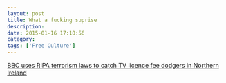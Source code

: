 ```yaml
---
layout: post
title: What a fucking suprise
description:
date: 2015-01-16 17:10:56
category:
tags: ['Free Culture']
---
```


[BBC uses RIPA terrorism laws to catch TV licence fee dodgers in Northern Ireland](http://www.belfasttelegraph.co.uk/news/local-national/northern-ireland/bbc-uses-ripa-terrorism-laws-to-catch-tv-licence-fee-dodgers-in-northern-ireland-30911647.html)
